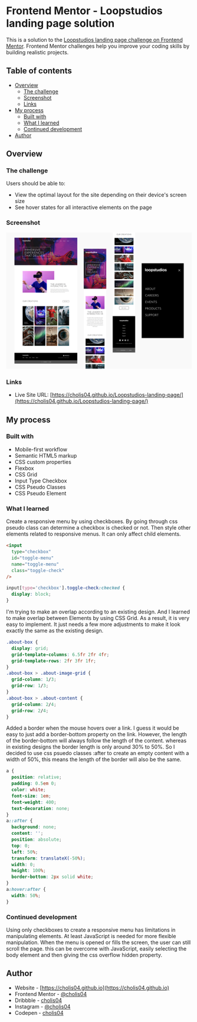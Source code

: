 # Frontend Mentor - Loopstudios landing page solution

This is a solution to the [Loopstudios landing page challenge on Frontend Mentor](https://www.frontendmentor.io/challenges/loopstudios-landing-page-N88J5Onjw). Frontend Mentor challenges help you improve your coding skills by building realistic projects.

## Table of contents

- [Overview](#overview)
  - [The challenge](#the-challenge)
  - [Screenshot](#screenshot)
  - [Links](#links)
- [My process](#my-process)
  - [Built with](#built-with)
  - [What I learned](#what-i-learned)
  - [Continued development](#continued-development)
- [Author](#author)

## Overview

### The challenge

Users should be able to:

- View the optimal layout for the site depending on their device's screen size
- See hover states for all interactive elements on the page

### Screenshot

![Web Capture Preview](./screenshot/Capture-Preview.png)

### Links

- Live Site URL: [https://cholis04.github.io/Loopstudios-landing-page/](https://cholis04.github.io/Loopstudios-landing-page/)

## My process

### Built with

- Mobile-first workflow
- Semantic HTML5 markup
- CSS custom properties
- Flexbox
- CSS Grid
- Input Type Checkbox
- CSS Pseudo Classes
- CSS Pseudo Element

### What I learned

Create a responsive menu by using checkboxes. By going through css pseudo class can determine a checkbox is checked or not. Then style other elements related to responsive menus. It can only affect child elements.

```html
<input
  type="checkbox"
  id="toggle-menu"
  name="toggle-menu"
  class="toggle-check"
/>
```

```css
input[type='checkbox'].toggle-check:checked {
  display: block;
}
```

I'm trying to make an overlap according to an existing design. And I learned to make overlap between Elements by using CSS Grid. As a result, it is very easy to implement. It just needs a few more adjustments to make it look exactly the same as the existing design.

```css
.about-box {
  display: grid;
  grid-template-columns: 6.5fr 2fr 4fr;
  grid-template-rows: 2fr 3fr 1fr;
}
.about-box > .about-image-grid {
  grid-column: 1/3;
  grid-row: 1/3;
}
.about-box > .about-content {
  grid-column: 2/4;
  grid-row: 2/4;
}
```

Added a border when the mouse hovers over a link. I guess it would be easy to just add a border-bottom property on the link. However, the length of the border-bottom will always follow the length of the content. whereas in existing designs the border length is only around 30% to 50%. So I decided to use css psuedo classes :after to create an empty content with a width of 50%, this means the length of the border will also be the same.

```css
a {
  position: relative;
  padding: 0.5em 0;
  color: white;
  font-size: 1em;
  font-weight: 400;
  text-decoration: none;
}
a::after {
  background: none;
  content: '';
  position: absolute;
  top: 0;
  left: 50%;
  transform: translateX(-50%);
  width: 0;
  height: 100%;
  border-bottom: 2px solid white;
}
a:hover:after {
  width: 50%;
}
```

### Continued development

Using only checkboxes to create a responsive menu has limitations in manipulating elements. At least JavaScript is needed for more flexible manipulation. When the menu is opened or fills the screen, the user can still scroll the page. this can be overcome with JavaScript, easily selecting the body element and then giving the css overflow hidden property.

## Author

- Website - [https://cholis04.github.io](https://cholis04.github.io)
- Frontend Mentor - [@cholis04](https://www.frontendmentor.io/profile/cholis04)
- Dribbble - [cholis04](https://dribbble.com/cholis04)
- Instagram - [@cholis04](https://instagram.com/cholis04)
- Codepen - [cholis04](https://codepen.io/cholis04)
